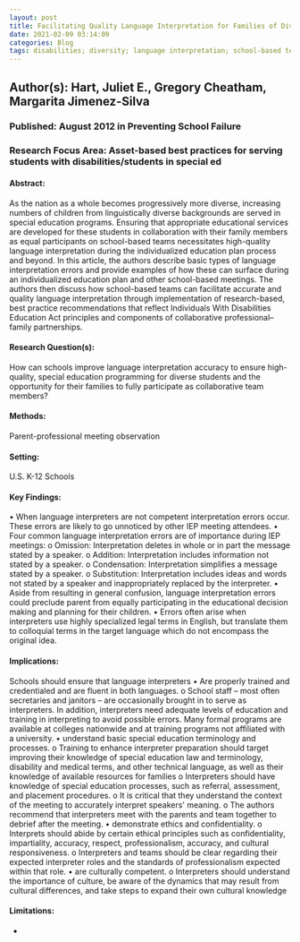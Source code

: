 ```yaml
---
layout: post
title: Facilitating Quality Language Interpretation for Families of Diverse Students With Special Needs
date: 2021-02-09 03:14:09
categories: Blog
tags: disabilities; diversity; language interpretation; school-based teams
---
```


## Author(s): Hart, Juliet E., Gregory Cheatham, Margarita Jimenez-Silva

### Published: August 2012 in Preventing School Failure

### Research Focus Area: Asset-based best practices for serving students with disabilities/students in special ed

#### Abstract:
As the nation as a whole becomes progressively more diverse, increasing numbers of children from linguistically diverse backgrounds are served in special education programs. Ensuring that appropriate educational services are developed for these students in collaboration with their family members as equal participants on school-based teams necessitates high-quality language interpretation during the individualized education plan process and beyond. In this article, the authors describe basic types of language interpretation errors and provide examples of how these can surface during an individualized education plan and other school-based meetings. The authors then discuss how school-based teams can facilitate accurate and quality language interpretation through implementation of research-based, best practice recommendations that reflect Individuals With Disabilities Education Act principles and components of collaborative professional–family partnerships.


#### Research Question(s):
How can schools improve language interpretation accuracy to ensure high-quality, special education programming for diverse students and the opportunity for their families to fully participate as collaborative team members?


#### Methods:
 Parent-professional meeting observation


#### Setting:
U.S. K-12 Schools


#### Key Findings:
• When language interpreters are not competent interpretation errors occur. These errors are likely to go unnoticed by other IEP meeting attendees.  • Four common language interpretation errors are of importance during IEP meetings: o Omission: Interpretation deletes in whole or in part the message stated by a speaker. o Addition: Interpretation includes information not stated by a speaker. o Condensation: Interpretation simplifies a message stated by a speaker. o Substitution: Interpretation includes ideas and words not stated by a speaker and inappropriately replaced by the interpreter. • Aside from resulting in general confusion, language interpretation errors could preclude parent from equally participating in the educational decision making and planning for their children. • Errors often arise when interpreters use highly specialized legal terms in English, but translate them to colloquial terms in the target language which do not encompass the original idea. 


#### Implications:
Schools should ensure that language interpreters • Are properly trained and credentialed and are fluent in both languages. o School staff – most often secretaries and janitors – are occasionally brought in to serve as interpreters. In addition, interpreters need adequate levels of education and training in interpreting to avoid possible errors. Many formal programs are available at colleges nationwide and at training programs not affiliated with a university. • understand basic special education terminology and processes. o Training to enhance interpreter preparation should target improving their knowledge of special education law and terminology, disability and medical terms, and other technical language, as well as their knowledge of available resources for families o Interpreters should have knowledge of special education processes, such as referral, assessment, and placement procedures. o It is critical that they understand the context of the meeting to accurately interpret speakers' meaning. o The authors recommend that interpreters meet with the parents and team together to debrief after the meeting. • demonstrate ethics and confidentiality. o Interprets should abide by certain ethical principles such as confidentiality, impartiality, accuracy, respect, professionalism, accuracy, and cultural responsiveness. o Interpreters and teams should be clear regarding their expected interpreter roles and the standards of professionalism expected within that role. • are culturally competent. o Interpreters should understand the importance of culture, be aware of the dynamics that may result from cultural differences, and take steps to expand their own cultural knowledge 


#### Limitations:
-


